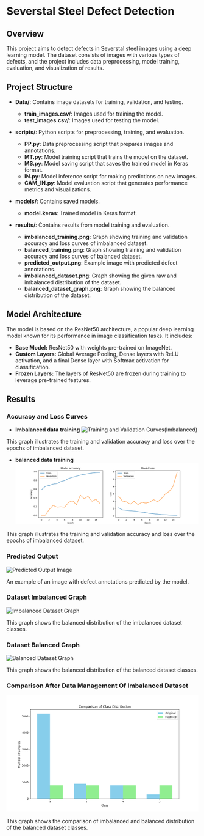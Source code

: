 # Severstal Steel Defect Detection

## Overview
This project aims to detect defects in Severstal steel images using a deep learning model. The dataset consists of images with various types of defects, and the project includes data preprocessing, model training, evaluation, and visualization of results.

## Project Structure
- **Data/**: Contains image datasets for training, validation, and testing.
  - **train_images.csv/**: Images used for training the model.
  - **test_images.csv/**: Images used for testing the model.

- **scripts/**: Python scripts for preprocessing, training, and evaluation.
  - **PP.py**: Data preprocessing script that prepares images and annotations.
  - **MT.py**: Model training script that trains the model on the dataset.
  - **MS.py**: Model saving script that saves the trained model in Keras format.
  - **IN.py**: Model inference script for making predictions on new images.
  - **CAM_IN.py**: Model evaluation script that generates performance metrics and visualizations.

- **models/**: Contains saved models.
  - **model.keras**: Trained model in Keras format.

- **results/**: Contains results from model training and evaluation.
  - **imbalanced_training.png**: Graph showing training and validation accuracy and loss curves of imbalanced dataset.
  - **balanced_training.png**: Graph showing training and validation accuracy and loss curves of balanced dataset.
  - **predicted_output.png**: Example image with predicted defect annotations.
  - **imbalanced_dataset.png**: Graph showing the given raw and imbalanced distribution of the dataset.
  - **balanced_dataset_graph.png**: Graph showing the balanced distribution of the dataset.

## Model Architecture
The model is based on the ResNet50 architecture, a popular deep learning model known for its performance in image classification tasks. It includes:
- **Base Model:** ResNet50 with weights pre-trained on ImageNet.
- **Custom Layers:** Global Average Pooling, Dense layers with ReLU activation, and a final Dense layer with Softmax activation for classification.
- **Frozen Layers:** The layers of ResNet50 are frozen during training to leverage pre-trained features.

## Results
### Accuracy and Loss Curves
- **Imbalanced data training**
![Training and Validation Curves(Imbalanced)](results/imbalanced_training.png)

This graph illustrates the training and validation accuracy and loss over the epochs of imbalanced dataset.

- **balanced data training**
![Training and Validation Curves(balanced)](results/balanced_training.png)

This graph illustrates the training and validation accuracy and loss over the epochs of imbalanced dataset.

### Predicted Output
![Predicted Output Image](results/predicted_output.png)

An example of an image with defect annotations predicted by the model.

### Dataset Imbalanced Graph
![Imbalanced Dataset Graph](results/imbalanced_dataset_graph.png)

This graph shows the balanced distribution of the imbalanced dataset classes.

### Dataset Balanced Graph
![Balanced Dataset Graph](results/balanced_dataset_graph.png)

This graph shows the balanced distribution of the balanced dataset classes.

### Comparison After Data Management Of Imbalanced Dataset

![Comparison Dataset Graph](results/Comp.png)

This graph shows the comparison of imbalanced and balanced distribution of the balanced dataset classes.

